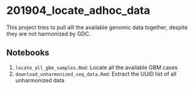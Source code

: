 # 201904_locate_adhoc_data
This project tries to pull alll the available genomic data together, despite they are not harmonized by GDC.


## Notebooks
1. `locate_all_gbm_samples.Rmd`: Locate all the available GBM cases
2. `download_unharmonized_seq_data.Rmd`: Extract the UUID list of all unharmonized data
